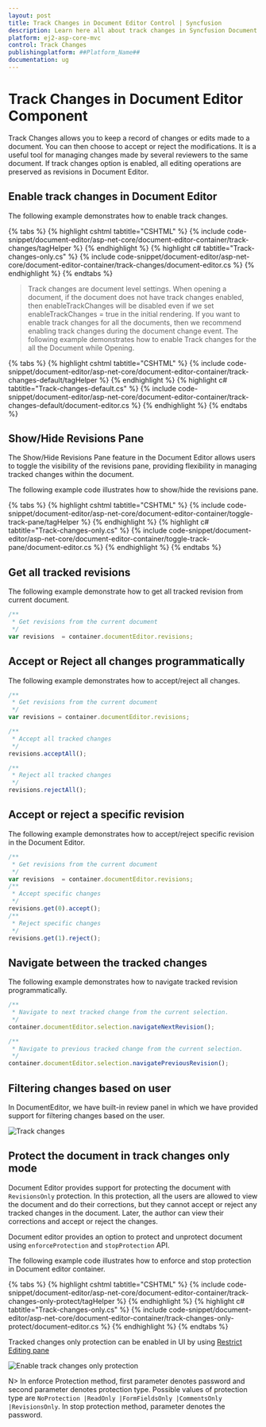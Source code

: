 ```yaml
---
layout: post
title: Track Changes in Document Editor Control | Syncfusion
description: Learn here all about track changes in Syncfusion Document Editor component of Syncfusion Essential JS 2 and more.
platform: ej2-asp-core-mvc
control: Track Changes
publishingplatform: ##Platform_Name##
documentation: ug
---
```


# Track Changes in Document Editor Component

Track Changes allows you to keep a record of changes or edits made to a document. You can then choose to accept or reject the modifications. It is a useful tool for managing changes made by several reviewers to the same document. If track changes option is enabled, all editing operations are preserved as revisions in Document Editor.

## Enable track changes in Document Editor

The following example demonstrates how to enable track changes.


{% tabs %}
{% highlight cshtml tabtitle="CSHTML" %}
{% include code-snippet/document-editor/asp-net-core/document-editor-container/track-changes/tagHelper %}
{% endhighlight %}
{% highlight c# tabtitle="Track-changes-only.cs" %}
{% include code-snippet/document-editor/asp-net-core/document-editor-container/track-changes/document-editor.cs %}
{% endhighlight %}
{% endtabs %}


>Track changes are document level settings. When opening a document, if the document does not have track changes enabled, then enableTrackChanges will be disabled even if we set enableTrackChanges = true in the initial rendering. If you want to enable track changes for all the documents, then we recommend enabling track changes during the document change event. The following example demonstrates how to enable Track changes for the all the Document while Opening.


{% tabs %}
{% highlight cshtml tabtitle="CSHTML" %}
{% include code-snippet/document-editor/asp-net-core/document-editor-container/track-changes-default/tagHelper %}
{% endhighlight %}
{% highlight c# tabtitle="Track-changes-default.cs" %}
{% include code-snippet/document-editor/asp-net-core/document-editor-container/track-changes-default/document-editor.cs %}
{% endhighlight %}
{% endtabs %}


## Show/Hide Revisions Pane
 
The Show/Hide Revisions Pane feature in the Document Editor allows users to toggle the visibility of the revisions pane, providing flexibility in managing tracked changes within the document.
 
The following example code illustrates how to show/hide the revisions pane.


{% tabs %}
{% highlight cshtml tabtitle="CSHTML" %}
{% include code-snippet/document-editor/asp-net-core/document-editor-container/toggle-track-pane/tagHelper %}
{% endhighlight %}
{% highlight c# tabtitle="Track-changes-only.cs" %}
{% include code-snippet/document-editor/asp-net-core/document-editor-container/toggle-track-pane/document-editor.cs %}
{% endhighlight %}
{% endtabs %}


## Get all tracked revisions

The following example demonstrate how to get all tracked revision from current document.

```typescript
/**
 * Get revisions from the current document
 */
var revisions  = container.documentEditor.revisions;
```

## Accept or Reject all changes programmatically

The following example demonstrates how to accept/reject all changes.

```typescript
/**
 * Get revisions from the current document
 */
var revisions = container.documentEditor.revisions;

/**
 * Accept all tracked changes
 */
revisions.acceptAll();

/**
 * Reject all tracked changes
 */
revisions.rejectAll();
```

## Accept or reject a specific revision

The following example demonstrates how to accept/reject specific revision in the Document Editor.

```typescript
/**
 * Get revisions from the current document
 */
var revisions  = container.documentEditor.revisions;
/**
 * Accept specific changes
 */
revisions.get(0).accept();
/**
 * Reject specific changes
 */
revisions.get(1).reject();
```

## Navigate between the tracked changes

The following example demonstrates how to navigate tracked revision programmatically.

```typescript
/**
 * Navigate to next tracked change from the current selection.
 */
container.documentEditor.selection.navigateNextRevision();

/**
 * Navigate to previous tracked change from the current selection.
 */
container.documentEditor.selection.navigatePreviousRevision();
```

## Filtering changes based on user

In DocumentEditor, we have built-in review panel in which we have provided support for filtering changes based on the user.

![Track changes](images/track-changes.png)

## Protect the document in track changes only mode

Document Editor provides support for protecting the document with `RevisionsOnly` protection. In this protection, all the users are allowed to view the document and do their corrections, but they cannot accept or reject any tracked changes in the document. Later, the author can view their corrections and accept or reject the changes.

Document editor provides an option to protect and unprotect document using `enforceProtection` and `stopProtection` API.

The following example code illustrates how to enforce and stop protection in Document editor container.


{% tabs %}
{% highlight cshtml tabtitle="CSHTML" %}
{% include code-snippet/document-editor/asp-net-core/document-editor-container/track-changes-only-protect/tagHelper %}
{% endhighlight %}
{% highlight c# tabtitle="Track-changes-only.cs" %}
{% include code-snippet/document-editor/asp-net-core/document-editor-container/track-changes-only-protect/document-editor.cs %}
{% endhighlight %}
{% endtabs %}


Tracked changes only protection can be enabled in UI by using [Restrict Editing pane](../document-editor/document-management#restrict-editing-pane/)

![Enable track changes only protection](images/tracked-changes.png)

N> In enforce Protection method, first parameter denotes password and second parameter denotes protection type. Possible values of protection type are `NoProtection |ReadOnly |FormFieldsOnly |CommentsOnly |RevisionsOnly`. In stop protection method, parameter denotes the password.